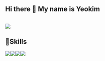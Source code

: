 

<!--
**duswnsxnxn/duswnsxnxn** is a ✨ _special_ ✨ repository because its `README.md` (this file) appears on your GitHub profile.

Here are some ideas to get you started:

- 🔭 I’m currently working on ...
- 🌱 I’m currently learning ...
- 👯 I’m looking to collaborate on ...
- 🤔 I’m looking for help with ...
- 💬 Ask me about ...
- 📫 How to reach me: ...
- 😄 Pronouns: ...
- ⚡ Fun fact: ...
-->
  <h2>Hi there 👋 My name is Yeokim</h2><br>
  <a href="https://abstracted-harmony-a37.notion.site/97cfc5bbbb404559b4ce28ce76dff120"><img src="https://img.shields.io/badge/Blog-000000?style=flat&logo=Notion&logoColor=white"/></a>
  <h2>🌱Skills</h2>
  <img src="https://camo.githubusercontent.com/ec3468c6b18be72f4e7db5b08086a404905cf98223817e701b7e485541b6978c/68747470733a2f2f696d672e736869656c64732e696f2f62616467652f4a6176612d3243323235353f7374796c653d666c61742d737175617265266c6f676f3d45636c69707365494445266c6f676f436f6c6f723d7768697465"></img><img src="https://camo.githubusercontent.com/5d8e1bef339621d90a10937da75bdf9971afa8e445c398336e6248491ba59d38/68747470733a2f2f696d672e736869656c64732e696f2f62616467652f537072696e67426f6f742d3644423333463f7374796c653d666c61742d737175617265266c6f676f3d537072696e67426f6f74266c6f676f436f6c6f723d7768697465"></img><img src="https://camo.githubusercontent.com/a87f0375dc633fa93e8b8a30357a52f4f24e625b98443f40056cd834d7128123/68747470733a2f2f696d672e736869656c64732e696f2f62616467652f4d7973716c2d3030373339363f7374796c653d666c61742d737175617265266c6f676f3d4d7953716c266c6f676f436f6c6f723d7768697465"></img><img src="https://camo.githubusercontent.com/4d9bbc395d585fc7963d0ee98c123ac0a5dde4e25249d4cebf2aa673b249f443/68747470733a2f2f696d672e736869656c64732e696f2f62616467652f496e74656c6c696a20494445412d3030303030303f7374796c653d666c61742d737175617265266c6f676f3d496e74656c6c696a2049444541266c6f676f436f6c6f723d7768697465"></img>

